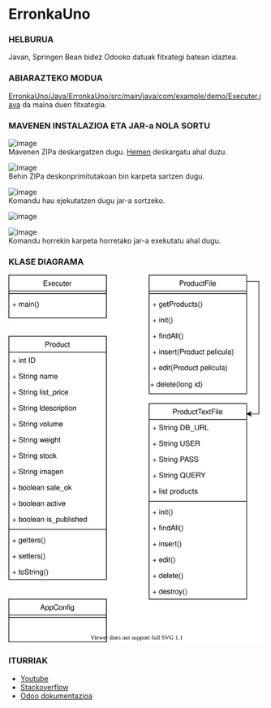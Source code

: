 # ErronkaUno

<h3>HELBURUA</h3>
Javan, Springen Bean bidez Odooko datuak fitxategi batean idaztea.

<h3>ABIARAZTEKO MODUA</h3>
<a href="https://github.com/garateHegoi/ErronkaUno/blob/main/Java/ErronkaUno/src/main/java/com/example/demo/Executer.java">ErronkaUno/Java/ErronkaUno/src/main/java/com/example/demo/Executer.java</a> da maina duen fitxategia.

<h3>MAVENEN INSTALAZIOA ETA JAR-a NOLA SORTU</h3>

![image](https://user-images.githubusercontent.com/61788060/137280407-b30a53a9-654d-46a9-bead-b71941a1c23d.png)<br>
Mavenen ZIPa deskargatzen dugu. <a href="https://maven.apache.org/download.cgi">Hemen</a> deskargatu ahal duzu.

![image](https://user-images.githubusercontent.com/61788060/137280780-e2b478f2-4063-47c3-8370-7266b13f8aac.png)<br>
Behin ZIPa deskonprimitutakoan bin karpeta sartzen dugu. 

![image](https://user-images.githubusercontent.com/61788060/137279768-c5c9f621-4126-45ff-b050-a00bf8dc2c83.png)<br>
Komandu hau ejekutatzen dugu jar-a sortzeko.

![image](https://user-images.githubusercontent.com/61788060/137279819-1fad7a13-7474-49b3-b1d6-eb063e63ba7d.png)

![image](https://user-images.githubusercontent.com/61788060/137280170-cba74f97-3d11-4695-b090-30d95bbc56a3.png)<br>
Komandu horrekin karpeta horretako jar-a exekutatu ahal dugu.

<h3>KLASE DIAGRAMA</h3>

![ClassDiagram drawio](https://github.com/garateHegoi/ErronkaUno/blob/main/ClassDiagram.svg)

<h3>ITURRIAK</h3>
<ul>
<li><a href="https://www.youtube.com/">Youtube</a>
<li><a href="https://stackoverflow.com/">Stackoverflow</a>
<li><a href="https://www.odoo.com/documentation/15.0/developer/misc/api/odoo.html">Odoo dokumentazioa</a>
</ul>
